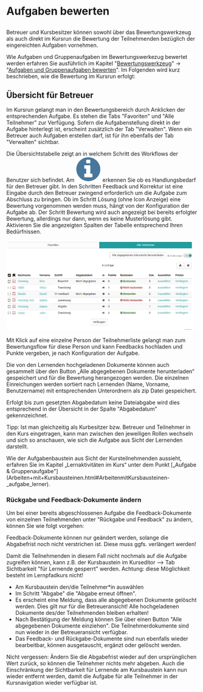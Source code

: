 # Aufgaben bewerten

##

Betreuer und Kursbesitzer können sowohl über das Bewertungswerkzeug als auch
direkt im Kursrun die Bewertung der Teilnehmenden bezüglich der eingereichten
Aufgaben vornehmen.

Wie Aufgaben und Gruppenaufgaben im Bewertungswerkezug bewertet werden
erfahren Sie ausführlich im Kapitel
"[Bewertungswerkzeug](../../pages/viewpage.action%EF%B9%96pageId=108593653.html)"
→ "[Aufgaben und Gruppenaufgaben
bewerten](Aufgaben+und+Gruppenaufgaben+bewerten.html)". Im Folgenden wird kurz
beschrieben, wie die Bewertung im Kursrun erfolgt:

## Übersicht für Betreuer

Im Kursrun gelangt man in den Bewertungsbereich durch Anklicken der
entsprechenden Aufgabe. Es stehen die Tabs "Favoriten" und "Alle Teilnehmer"
zur Verfügung. Sofern die Aufgabenstellung direkt in der Aufgabe hinterlegt
ist, erscheint zusätzlich der Tab "Verwalten". Wenn ein Betreuer auch Aufgaben
erstellen darf, ist für ihn ebenfalls der Tab "Verwalten" sichtbar.

Die Übersichtstabelle zeigt an in welchem Schritt des Workflows der Benutzer
sich befindet. Am
![](assets/action_needed.png)
erkennen Sie ob es Handlungsbedarf für den Betreuer gibt. In den Schritten
Feedback und Korrektur ist eine Eingabe durch den Betreuer zwingend
erforderlich um die Aufgabe zum Abschluss zu bringen. Ob im Schritt Lösung
(ohne Icon Anzeige) eine Bewertung vorgenommen werden muss, hängt von der
Konfiguration der Aufgabe ab. Der Schritt Bewertung wird auch angezeigt bei
bereits erfolgter Bewertung, allerdings nur dann, wenn es keine Musterlösung
gibt. Aktivieren Sie die angezeigten Spalten der Tabelle entsprechend Ihren
Bedürfnissen.

  

![](assets/Aufgabe_Kursrun_TNa.png)

Mit Klick auf eine einzelne Person der Teilnehmerliste gelangt man zum
Bewertungsflow für diese Person und kann Feedbacks hochladen und Punkte
vergeben, je nach Konfiguration der Aufgabe.

Die von den Lernenden hochgeladenen Dokumente können auch gesammelt über den
Button „Alle abgegebenen Dokumente herunterladen“ gespeichert und für die
Bewertung herangezogen werden. Die einzelnen Einreichungen werden sortiert
nach Lernenden (Name, Vorname, Benutzername) mit entsprechenden Unterordnern
als zip Datei gespeichert.

Erfolgt bis zum gesetzten Abgabedatum keine Dateiabgabe wird dies entsprechend
in der Übersicht in der Spalte "Abgabedatum" gekennzeichnet.

Tipp: Ist man gleichzeitig als Kurbesitzer bzw. Betreuer und Teilnehmer in den
Kurs eingetragen, kann man zwischen den jeweiligen Rollen wechseln und sich so
anschauen, wie sich die Aufgabe aus Sicht der Lernenden darstellt.

Wie der Aufgabenbaustein aus Sicht der Kursteilnehmenden aussieht, erfahren
Sie im Kapitel „Lernaktivitäten im Kurs“ unter dem Punkt [„Aufgabe &
Gruppenaufgabe"](Arbeiten+mit+Kursbausteinen.html#ArbeitenmitKursbausteinen-
_aufgabe_lerner).

### Rückgabe und Feedback-Dokumente ändern

Um bei einer bereits abgeschlossenen Aufgabe die Feedback-Dokumente von
einzelnen Teilnehmenden unter "Rückgabe und Feedback" zu ändern, können Sie
wie folgt vorgehen:

Feedback-Dokumente können nur geändert werden, solange die Abgabefrist noch
nicht verstrichen ist. Diese muss ggfs. verlängert werden!

Damit die Teilnehmenden in diesem Fall nicht nochmals auf die Aufgabe
zugreifen können, kann z.B. der Kursbaustein im Kurseditor --> Tab
Sichtbarkeit "für Lernende gesperrt" werden. Achtung: diese Möglichkeit
besteht im Lernpfadkurs nicht!

  * Am Kursbaustein den/die Teilnehmer*in auswählen
  * Im Schritt "Abgabe" die "Abgabe erneut öffnen".
  * Es erscheint eine Meldung, dass alle abgegebenen Dokumente gelöscht werden. Dies gilt nur für die Betreueransicht! Alle hochgeladenen Dokumente des/der Teilnehmenden bleiben erhalten!
  * Nach Bestätigung der Meldung können Sie über einen Button "Alle abgegebenen Dokumente einziehen". Die Teilnehmerdokumente sind nun wieder in der Betreueransicht verfügbar.
  * Das Feedback- und Rückgabe-Dokumente sind nun ebenfalls wieder bearbeitbar, können ausgetauscht, ergänzt oder gelöscht werden.

Nicht vergessen: Ändern Sie die Abgabefrist wieder auf den ursprünglichen Wert
zurück, so können die Teilnehmer nichts mehr abgeben. Auch die Einschränkung
der Sichtbarkeit für Lernende am Kursbaustein kann nun wieder entfernt werden,
damit die Aufgabe für alle Teilnehmer in der Kursnavigation wieder verfügbar
ist.


